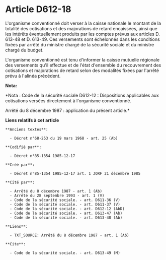 # Article D612-18

L'organisme conventionné doit verser à la caisse nationale le montant de la totalité des cotisations et des majorations de
retard encaissées, ainsi que les intérêts éventuellement produits par les comptes prévus aux articles D. 613-48 et D. 613-49.
Ces versements sont échelonnés dans les conditions fixées par arrêté du ministre chargé de la sécurité sociale et du ministre
chargé du budget.

L'organisme conventionné est tenu d'informer la caisse mutuelle régionale des versements qu'il effectue et de l'état
d'ensemble du recouvrement des cotisations et majorations de retard selon des modalités fixées par l'arrêté prévu à l'alinéa
précédent.

**Nota:**

*Nota : Code de la sécurité sociale D612-12 : Dispositions applicables aux cotisations versées directement à l'organisme
conventionné.

Arrêté du 8 décembre 1987 : application du présent article.*

**Liens relatifs à cet article**

	**Anciens textes**:

	  - Décret n°68-253 du 19 mars 1968 - art. 25 (Ab)

	**Codifié par**:

	  - Décret n°85-1354 1985-12-17

	**Créé par**:

	  - Décret n°85-1354 1985-12-17 art. 1 JORF 21 décembre 1985

	**Cité par**:

	  - Arrêté du 8 décembre 1987 - art. 1 (Ab)
	  - Arrêté du 28 septembre 1993 - art. 1 (V)
	  - Code de la sécurité sociale. - art. D611-36 (V)
	  - Code de la sécurité sociale. - art. D611-37 (V)
	  - Code de la sécurité sociale. - art. D612-12 (AbD)
	  - Code de la sécurité sociale. - art. D613-47 (Ab)
	  - Code de la sécurité sociale. - art. D613-48 (Ab)

	**Liens**:

	  - TXT_SOURCE: Arrêté du 8 décembre 1987 - art. 1 (Ab)

	**Cite**:

	  - Code de la sécurité sociale. - art. D613-49 (M)
